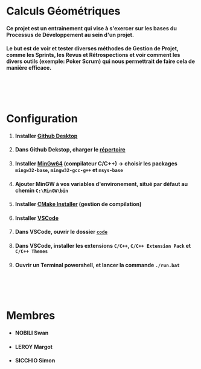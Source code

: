 # Calculs Géométriques
#### Ce projet est un entrainement qui vise à s'exercer sur les bases du Processus de Développement au sein d'un projet. <br>
#### Le but est de voir et tester diverses méthodes de Gestion de Projet, comme les Sprints, les Revus et Rétrospections et voir comment les divers outils (exemple: Poker Scrum) qui nous permettrait de faire cela de manière efficace.
<br> <br> <br>



# Configuration
1) #### Installer [Github Desktop](https://desktop.github.com/download/)
2) #### Dans Github Dekstop, charger le [répertoire](./)
3) #### Installer [MinGw64](https://sourceforge.net/projects/mingw/) (compilateur C/C++) -> choisir les packages `mingw32-base`, `mingw32-gcc-g++` et `msys-base`
4) #### Ajouter MinGW à vos variables d'environement, situé par défaut au chemin `C:\MinGW\bin`
5) #### Installer [CMake Installer](https://cmake.org/download/) (gestion de compilation)
6) #### Installer [VSCode](https://code.visualstudio.com/download)
7) #### Dans VSCode, ouvrir le dossier [`code`](./code)
8) #### Dans VSCode, installer les extensions `C/C++`, `C/C++ Extension Pack` et `C/C++ Themes`
9) #### Ouvrir un Terminal powershell, et lancer la commande `./run.bat`
<br> <br> <br>



# Membres
  - #### NOBILI Swan
  - #### LEROY Margot
  - #### SICCHIO Simon
